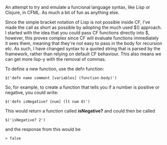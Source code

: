 An attempt to try and emulate a funcional language syntax, like Lisp or Clojure, in CFML. As much a bit of fun as anything else.

Since the simple bracket notation of Lisp is not possible inside CF, I've made the call as short as possible by adopting the much used $() approach. I started with the idea that you could pass CF functions directly into $, however, this proves complex since CF will evaluate functions immediately it sees them, meaning that they're not easy to pass in the body for recursion etc. As such, I have changed syntax to a quoted string that is parsed by the framework, rather than relying on default CF behaviour. This also means we can get more lisp-y with the removal of commas.

To define a new function, use the defn function:

```
$('defn name comment [variables] (function-body)')
```

So, for example, to create a function that tells you if a number is positive or negative, you could write:

```
$('defn isNegative? [num] (lt num 0)')
```

This would return a function called **isNegative?** and could then be called

```
$('isNegative? 2')
```

and the response from this would be

```
> false
```